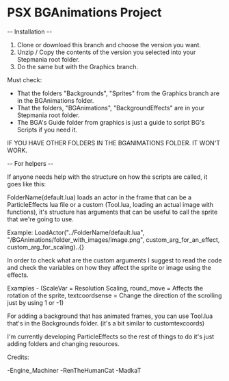 # PSX BGAnimations Project

-- Installation --

  1. Clone or download this branch and choose the version you want.
  2. Unzip / Copy the contents of the version you selected into your Stepmania root folder.
  3. Do the same but with the Graphics branch.
  
  Must check:
  
  * That the folders "Backgrounds", "Sprites" from the Graphics branch are in the BGAnimations folder.
  * That the folders, "BGAnimations", "BackgroundEffects" are in your Stepmania root folder.
  * The BGA's Guide folder from graphics is just a guide to script BG's Scripts if you need it.

  IF YOU HAVE OTHER FOLDERS IN THE BGANIMATIONS FOLDER. IT WON'T WORK.

-- For helpers --

If anyone needs help with the structure on how the scripts are called, it goes like this:

  FolderName(default.lua) loads an actor in the frame that can be a ParticleEffects lua file or a custom (Tool.lua, loading an actual image with functions), it's structure has arguments that can be useful to call the sprite that we're going to use.
  
  Example: LoadActor("../FolderName/default.lua", "/BGAnimations/folder_with_images/image.png", custom_arg_for_an_effect, custom_arg_for_scaling)..{}
  
  In order to check what are the custom arguments I suggest to read the code and check the variables on how they affect the sprite or image using the effects. 
  
  Examples - (ScaleVar = Resolution Scaling, round_move = Affects the rotation of the sprite,  textcoordsense = Change the direction of the scrolling just by using 1 or -1)
  
  For adding a background that has animated frames, you can use Tool.lua that's in the Backgrounds folder. (it's a bit similar to customtexcoords)
  
  I'm currently developing ParticleEffects so the rest of things to do it's just adding folders and changing resources.

Credits:

-Engine_Machiner
-RenTheHumanCat
-MadkaT
